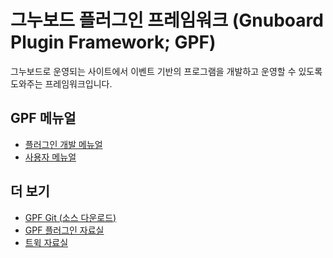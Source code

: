 그누보드 플러그인 프레임워크 (Gnuboard Plugin Framework; GPF)
===============================================================


그누보드로 운영되는 사이트에서 이벤트 기반의 프로그램을 개발하고 운영할 수 있도록 도와주는 프레임워크입니다.

GPF 메뉴얼
-----------

  - [플러그인 개발 메뉴얼](http://lovelyus.net/v1/bbs/board.php?bo_table=gpf&wr_id=3 "개발자 메뉴얼")
  - [사용자 메뉴얼](http://lovelyus.net/v1/bbs/board.php?bo_table=gpf&wr_id=2 "사용자 메뉴얼")

더 보기
--------
  - [GPF Git (소스 다운로드)](http://github.com/byfun/gpf "플러그인 자료실")
  - [GPF 플러그인 자료실](http://lovelyus.net/v1/bbs/board.php?bo_table=gpf_plugins "플러그인 자료실")
  - [트윅 자료실](http://lovelyus.net/v1/bbs/board.php?bo_table=gpf_tweaks "트윅 자료실")